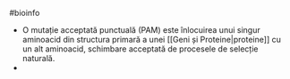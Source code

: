 #bioinfo 
- O mutație acceptată punctuală (PAM) este înlocuirea unui singur aminoacid din structura primară a unei [[Geni și Proteine|proteine]] cu un alt aminoacid, schimbare acceptată de procesele de selecție naturală. 
- 